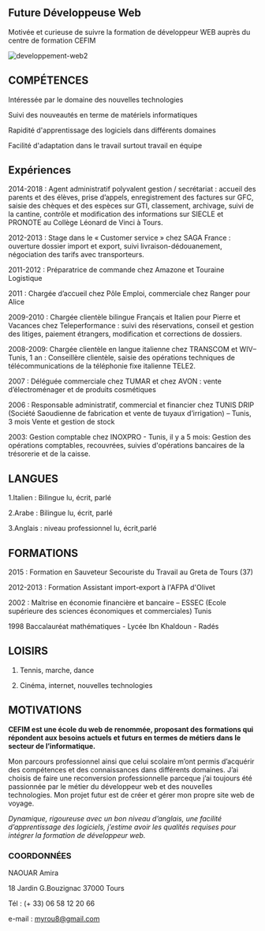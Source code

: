 ## Future Développeuse Web

Motivée et curieuse de suivre la formation de développeur WEB auprès du centre de formation CEFIM





![developpement-web2](https://user-images.githubusercontent.com/43730161/47272449-31a48680-d586-11e8-9ead-6f52f8cd0540.png)











## COMPÉTENCES

Intéressée par le domaine des nouvelles technologies

Suivi des nouveautés en terme de matériels informatiques

Rapidité d'apprentissage des logiciels dans différents domaines

Facilité d'adaptation dans le travail surtout travail en équipe



## Expériences

2014-2018 : Agent administratif polyvalent gestion / secrétariat : accueil des parents et des élèves, prise d’appels, enregistrement des factures sur GFC, saisie des chèques et des espèces sur GTI, classement, archivage, suivi de la cantine, contrôle et modification des informations sur SIECLE et PRONOTE au Collège Léonard de Vinci à Tours. 

2012-2013 : Stage dans le « Customer service » chez SAGA France : ouverture dossier import et export, suivi livraison-dédouanement, négociation des tarifs avec transporteurs.

2011-2012 : Préparatrice de commande chez Amazone et Touraine Logistique

2011 : Chargée d’accueil chez Pôle Emploi, commerciale chez Ranger pour Alice

2009-2010 : Chargée clientèle bilingue Français et Italien pour Pierre et Vacances chez Teleperformance : suivi des 
réservations, conseil et gestion des litiges, paiement étrangers, modification et corrections de dossiers.

2008-2009: Chargée clientèle en langue italienne chez TRANSCOM et WIV– Tunis, 1 an : Conseillère clientèle, saisie des opérations techniques de télécommunications de la téléphonie fixe italienne TELE2.

2007 : Déléguée commerciale chez TUMAR et chez AVON : vente d’électroménager et de produits cosmétiques

2006 : Responsable administratif, commercial et financier chez TUNIS DRIP 
(Société Saoudienne de fabrication et vente de tuyaux d’irrigation) – Tunis, 3 mois
Vente et gestion de stock

2003: Gestion comptable chez INOXPRO - Tunis, il y a 5 mois: Gestion des opérations comptables, recouvrées, suivies d'opérations bancaires  de la trésorerie et de
la caisse.

## LANGUES

1.Italien : Bilingue lu, écrit, parlé 

   
2.Arabe : Bilingue lu, écrit, parlé

   
3.Anglais : niveau professionnel lu, écrit,parlé

## FORMATIONS

2015 : Formation en Sauveteur Secouriste du Travail au Greta de Tours (37)
   
2012-2013 : Formation Assistant import-export à l'AFPA d'Olivet 
   
2002 : Maîtrise en économie financière et bancaire – ESSEC (Ecole supérieure des sciences économiques et commerciales) Tunis
   
1998 Baccalauréat mathématiques - Lycée Ibn Khaldoun - Radés

## LOISIRS

1. Tennis, marche, dance

2. Cinéma, internet, nouvelles technologies 



## MOTIVATIONS ##

**CEFIM est une école du web de renommée, proposant des formations qui répondent aux besoins actuels et futurs en termes de métiers dans le secteur de l’informatique.**

Mon parcours professionnel ainsi que celui scolaire m’ont permis d’acquérir des compétences et des connaissances dans différents domaines.
J’ai choisis de faire une  reconversion professionnelle parceque j’ai toujours été passionnée par le métier du développeur web et  des nouvelles technologies. Mon projet futur est de créer et gérer mon propre site web de voyage.

_Dynamique, rigoureuse avec un bon niveau d’anglais, une facilité d’apprentissage des logiciels, j’estime avoir les qualités requises pour intégrer la formation de développeur web._






### COORDONNÉES ###

NAOUAR Amira

18 Jardin G.Bouzignac
37000 Tours

Tél : (+ 33) 06 58 12 20 66


e-mail : myrou8@gmail.com


